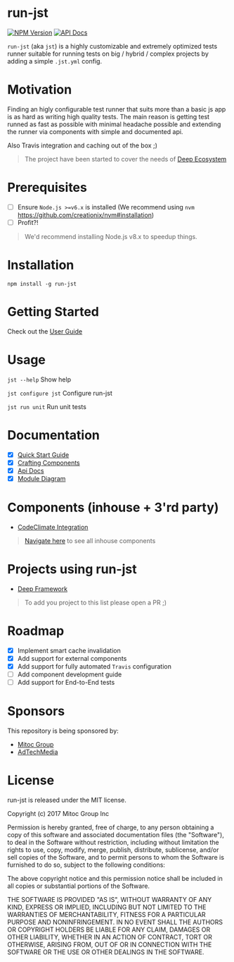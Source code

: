 run-jst
========

[![NPM Version](https://img.shields.io/npm/v/run-jst.svg?maxAge=0)](https://npmjs.org/package/run-jst)
[![API Docs](https://mitocgroup.github.io/run-jst/api/badge.svg?maxAge=0)](https://mitocgroup.github.io/run-jst/api/)

`run-jst` (aka `jst`) is a highly customizable and extremely optimized tests runner
suitable for running tests on big / hybrid / complex projects by adding a simple `.jst.yml` config.

# Motivation

Finding an higly configurable test runner that suits more than a basic js app
is as hard as writing high quality tests. The main reason is getting test runned as fast as possible
with minimal headache possible and extending the runner via components with simple and documented api.

Also Travis integration and caching out of the box ;)

> The project have been started to cover the needs of [Deep Ecosystem](https://github.com/MitocGroup/deep-framework)

# Prerequisites

- [ ] Ensure `Node.js >=v6.x` is installed (We recommend using `nvm` https://github.com/creationix/nvm#installation)
- [ ] Profit?!

> We'd recommend installing Node.js v8.x to speedup things.

# Installation

`npm install -g run-jst`

# Getting Started

Check out the [User Guide](https://github.com/MitocGroup/run-jst/blob/master/docs/guide.md#configure-repository)

# Usage

`jst --help` Show help

`jst configure jst` Configure run-jst

`jst run unit` Run unit tests

# Documentation

- [x] [Quick Start Guide](https://github.com/MitocGroup/run-jst/blob/master/docs/guide.md)
- [x] [Crafting Components](https://github.com/MitocGroup/run-jst/blob/master/docs/component-guide.md)
- [x] [Api Docs](https://mitocgroup.github.io/run-jst/api/identifiers.html)
- [x] [Module Diagram](https://mitocgroup.github.io/run-jst/module-diagram.html)

# Components (inhouse + 3'rd party)

- [CodeClimate Integration](https://github.com/MitocGroup/run-jst/blob/master/components/codeclimate/README.md)

> [Navigate here](https://github.com/MitocGroup/run-jst/tree/master/components) to see all inhouse components

# Projects using run-jst

- [Deep Framework](https://github.com/MitocGroup/deep-framework)

> To add you project to this list please open a PR ;)

# Roadmap

- [x] Implement smart cache invalidation
- [x] Add support for external components
- [x] Add support for fully automated `Travis` configuration 
- [ ] Add component development guide
- [ ] Add support for End-to-End tests

# Sponsors

This repository is being sponsored by:

- [Mitoc Group](https://www.mitocgroup.com)
- [AdTechMedia](https://www.adtechmedia.io)

# License

run-jst is released under the MIT license.

Copyright (c) 2017 Mitoc Group Inc

Permission is hereby granted, free of charge, to any person obtaining a copy
of this software and associated documentation files (the "Software"), to deal
in the Software without restriction, including without limitation the rights
to use, copy, modify, merge, publish, distribute, sublicense, and/or sell
copies of the Software, and to permit persons to whom the Software is
furnished to do so, subject to the following conditions:

The above copyright notice and this permission notice shall be included in all
copies or substantial portions of the Software.

THE SOFTWARE IS PROVIDED "AS IS", WITHOUT WARRANTY OF ANY KIND, EXPRESS OR
IMPLIED, INCLUDING BUT NOT LIMITED TO THE WARRANTIES OF MERCHANTABILITY,
FITNESS FOR A PARTICULAR PURPOSE AND NONINFRINGEMENT. IN NO EVENT SHALL THE
AUTHORS OR COPYRIGHT HOLDERS BE LIABLE FOR ANY CLAIM, DAMAGES OR OTHER
LIABILITY, WHETHER IN AN ACTION OF CONTRACT, TORT OR OTHERWISE, ARISING FROM,
OUT OF OR IN CONNECTION WITH THE SOFTWARE OR THE USE OR OTHER DEALINGS IN THE
SOFTWARE.

